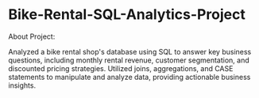 # Bike-Rental-SQL-Analytics-Project
About Project:

Analyzed a bike rental shop's database using SQL to answer key business questions, including monthly rental revenue, customer segmentation, and discounted pricing strategies. Utilized joins, aggregations, and CASE statements to manipulate and analyze data, providing actionable business insights.
